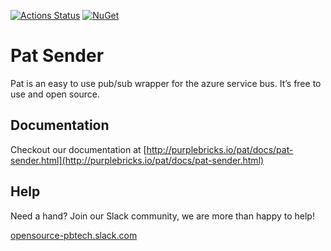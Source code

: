 [![Actions Status](https://github.com/Bigtalljosh/Pat.Sender/workflows/.NET/badge.svg)](https://github.com/Bigtalljosh/Pat.Sender/actions)
[![NuGet](https://img.shields.io/nuget/v/Pat.Sender.svg)](https://www.nuget.org/packages/Pat.Sender/)

# Pat Sender

Pat is an easy to use pub/sub wrapper for the azure service bus. It’s free to use and open source.

## Documentation

Checkout our documentation at [http://purplebricks.io/pat/docs/pat-sender.html](http://purplebricks.io/pat/docs/pat-sender.html)

## Help

Need a hand? Join our Slack community, we are more than happy to help!

[opensource-pbtech.slack.com](https://join.slack.com/t/opensource-pbtech/shared_invite/enQtNDM0NzM2NjYwMzIyLTY1ZWIyODkxZmRhNjJiZjI2MTA5OGM2Nzk2MTIwMjI3YTJmNmIxMDZhM2RiOTM1YjQ0NDRjZDFiZDU4YmEwNjE)
